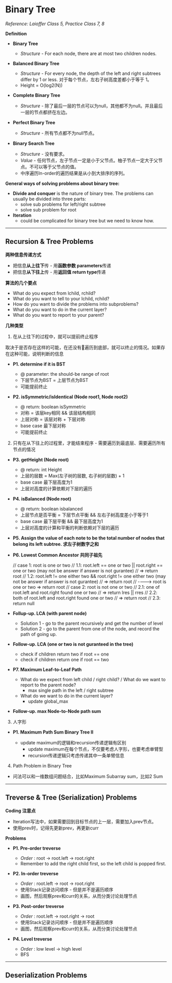 <extoc></extoc>

# Binary Tree

_Reference: Laioffer Class 5, Practice Class 7, 8_

__Definition__

- **Binary Tree**
    - _Structure_ - For each node, there are at most two children nodes.

- **Balanced Binary Tree**
    - _Structure_ - For every node, the depth of the left and right subtrees differ by 1 or less. 对于每个节点，左右子树高度差都小于等于 1。
    - Height = O(log2(N))

- **Complete Binary Tree**
    - _Structure_ - 除了最后一层的节点可以为null，其他都不为null。并且最后一层的节点都挤在左边。

- **Perfect Binary Tree**
    - _Structure_ - 所有节点都不为null节点。

- **Binary Search Tree**
    - _Structure_ - 没有要求。
    - _Value_ - 任何节点，左子节点一定是小于父节点。柚子节点一定大于父节点。不可以等于父节点的值。
    - 中序遍历In-order的遍历结果是从小到大排序的序列。

__General ways of solving problems about binary tree:__

- __Divide and conquer__ is the nature of binary tree. The problems can usually be divided into three parts:
    - solve sub problems for left/right subtree
    - solve sub problem for root
- __Iteration__
    - could be complicated for binary tree but we need to know how.

-----
## Recursion & Tree Problems

__两种信息传递方式__

- 把信息**从上往下**传 - 用**函数参数 parameters**传递
- 把信息**从下往上**传 - 用**返回值 return type**传递

__算法的几个要点__

- What do you expect from lchild, rchild?
- What do you want to tell to your lchild, rchild?
- How do you want to divide the problems into subproblems?
- What do you want to do in the current layer?
- What do you want to report to your parent?

__几种类型__

1. 在从上往下的过程中，就可以提前终止程序

取决于是否存在这样的可能，在还没有遍历到底部，就可以终止的情况。如果存在这种可能，说明判断的信息
    
- __P1. determine if it is BST__
    - @ parameter: the should-be range of root
    - 下层节点为BST = 上层节点为BST
    - 可能提前终止
    
- __P2. isSymmetric/isIdentical (Node root1, Node root2)__
    - @ return: boolean isSymmetric
    - 对称 = 该层key相同 && 该层结构相同
    - 上层对称 = 该层对称 + 下层对称
    - base case 最下层对称
    - 可能提前终止

2. 只有在从下往上的过程里，才能结束程序 - 需要遍历到最底层、需要遍历所有节点的情况

- __P3. getHeight (Node root)__
    - @ return: int Height
    - 上层的层数 = Max(左子树的层数, 右子树的层数) + 1
    - base case 最下层高度为1
    - 上层对高度的计算依赖对下层的遍历
    
- __P4. isBalanced (Node root)__
    - @ return: boolean isbalanced
    - 上层节点是否平衡 = 下层节点平衡 && 左右子树高度差小于等于1
    - base case 最下层平衡 && 最下层高度为1
    - 上层对高度的计算和平衡的判断依赖对下层的遍历

- __P5. Assign the value of each note to be the total number of nodes that belong its left subtree. 求左子树数字之和__

- __P6. Lowest Common Ancestor 共同子祖先__

    // case 1: root is one or two
    //      1.1: root.left == one or two || root.right == one or two (may not be answer if answer is not gurantee)
    //            =>  return root
    //      1.2: root.left != one either two && root.right != one either two (may not be answer if answer is not gurantee)
    //            =>  return root
    // ----> root is one or two  =>  return root
    // case 2: root is not one or two
    //      2.1: one of root.left and root.right found one or two
    //            =>  return lres || rres
    //      2.2: both of root.left and root.right found one or two
    //            =>  return root
    //      2.3: return null

- __Follup-up. LCA (with parent node)__

    - Solution 1 - go to the parent recursively and get the number of level
    - Solution 2 - go to the parent from one of the node, and record the path of going up.

- __Follow-up. LCA (one or two is not guranteed in the tree)__

    - check if children return two if root == one 
    - check if children return one if root == two

- __P7. Maximum Leaf-to-Leaf Path__

    - What do we expect from left child / right child? / What do we want to report to the parent node?
        - max single path in the left / right subtree
    - What do we want to do in the current layer?
        - update global_max
    
- __Follow-up. max Node-to-Node path sum__

3. 人字形

- __P1. Maximum Path Sum Binary Tree II__

    - update maximum的逻辑和recursion传递逻辑有区别
        - update maximum在每个节点，不仅要考虑人字形，也要考虑单臂型
        - recursion传递逻辑只考虑传递其中一条单臂信息
        
4. Path Problem in Binary Tree

- 问法可以和一维数组问题结合，比如Maximum Subarray sum，比如2 Sum

-----
## Treverse & Tree (Serialization) Problems

__Coding 注意点__

- Iteration写法中，如果需要回到目标节点的上一层，需要加入prev节点。
- 使用prev时，记得先更新prev，再更新curr

__Problems__

- __P1. Pre-order treverse__
    - *Order* : root -> root.left -> root.right
    - Remember to add the right child first, so the left child is popped first.

- __P2. In-order treverse__
    - *Order* : root.left -> root -> root.right
    - 使用Stack记录访问顺序 - 但是并不是遍历顺序
    - 画图，然后观察prev和curr的关系，从而分类讨论处理节点

- __P3. Post-order treverse__
    - *Order* : root.left -> root.right -> root
    - 使用Stack记录访问顺序 - 但是并不是遍历顺序
    - 画图，然后观察prev和curr的关系，从而分类讨论处理节点

- __P4. Level treverse__
    - *Order* : low level -> high level
    - BFS
   
----- 
## Deserialization Problems
